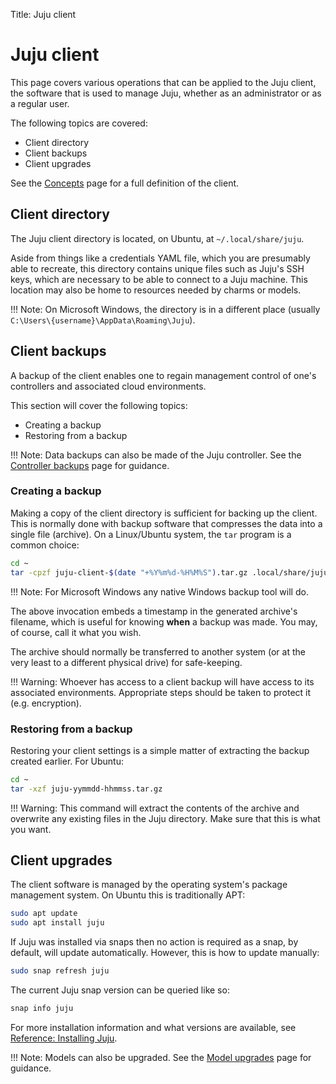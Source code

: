 Title: Juju client

# Juju client

This page covers various operations that can be applied to the Juju client, the
software that is used to manage Juju, whether as an administrator or as a
regular user.

The following topics are covered:

 - Client directory
 - Client backups
 - Client upgrades

See the [Concepts][concepts-client] page for a full definition of the client.

## Client directory

The Juju client directory is located, on Ubuntu, at `~/.local/share/juju`.

Aside from things like a credentials YAML file, which you are presumably able
to recreate, this directory contains unique files such as Juju's SSH keys,
which are necessary to be able to connect to a Juju machine. This location may
also be home to resources needed by charms or models.

!!! Note: 
    On Microsoft Windows, the directory is in a different place (usually
    `C:\Users\{username}\AppData\Roaming\Juju`).

## Client backups

A backup of the client enables one to regain management control of one's
controllers and associated cloud environments.

This section will cover the following topics:

 - Creating a backup
 - Restoring from a backup

!!! Note:
    Data backups can also be made of the Juju controller. See the
    [Controller backups][controllers-backups] page for guidance.

### Creating a backup

Making a copy of the client directory is sufficient for backing up the client.
This is normally done with backup software that compresses the data into a
single file (archive). On a Linux/Ubuntu system, the `tar` program is a common
choice:

```bash
cd ~
tar -cpzf juju-client-$(date "+%Y%m%d-%H%M%S").tar.gz .local/share/juju 
```

!!! Note:
    For Microsoft Windows any native Windows backup tool will do.

The above invocation embeds a timestamp in the generated archive's filename,
which is useful for knowing **when** a backup was made. You may, of course,
call it what you wish. 

The archive should normally be transferred to another system (or at the very
least to a different physical drive) for safe-keeping.

!!! Warning: 
    Whoever has access to a client backup will have access to its associated
    environments. Appropriate steps should be taken to protect it (e.g.
    encryption).
 
### Restoring from a backup

Restoring your client settings is a simple matter of extracting the backup
created earlier. For Ubuntu:

```bash
cd ~
tar -xzf juju-yymmdd-hhmmss.tar.gz 
```

!!! Warning: 
    This command will extract the contents of the archive and overwrite any
    existing files in the Juju directory. Make sure that this is what you want.

## Client upgrades

The client software is managed by the operating system's package management
system. On Ubuntu this is traditionally APT:

```bash
sudo apt update
sudo apt install juju
```

If Juju was installed via snaps then no action is required as a snap, by
default, will update automatically. However, this is how to update manually:

```bash
sudo snap refresh juju
```

The current Juju snap version can be queried like so:

```bash
snap info juju
```

For more installation information and what versions are available, see
[Reference: Installing Juju][reference-install].

!!! Note:
    Models can also be upgraded. See the [Model upgrades][models-upgrade]
    page for guidance.


<!-- LINKS -->

[concepts-client]: juju-concepts.html#client
[controllers-backups]: controllers-backup.html
[reference-install]: reference-install.html
[models-upgrade]: models-upgrade.md

